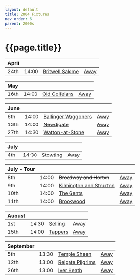 ```yaml
---
layout: default
title: 2004 Fixtures
nav_order: 6
parent: 2000s
---
```


# {{page.title}}

| April |  |  |  |
|:---|:---|:---|:---|
| 24th | 14:00 | [Britwell Salome](britwell-salome) | [Away](https://goo.gl/maps/CGgpPNyQhotADDFs9) |

| May |  |  |  |
|:---|:---|:---|:---|
| 16th | 14:00 | [Old Colfeians](old-colfeians) | [Away](https://goo.gl/maps/vhwZEdPcYg4q3f3P8) |

| June |  |  |  |
|:---|:---|:---|:---|
| 6th | 14:00 | [Ballinger Waggoners](ballinger-waggoners) | [Away](https://goo.gl/maps/wvVwTSGVsLV3zrDX8) |
| 13th | 14:00 | [Newdigate](newdigate) | [Away](https://goo.gl/maps/9uAr2nHj19CJDEjw6) |
| 27th | 14:30 | [Watton-at-Stone](watton-at-stone) | [Away](https://goo.gl/maps/JPBQawMsjLgYtVHk9) |

| July |  |  |  |
|:---|:---|:---|:---|
| 4th | 14:30 | [Stowting](stowting) | [Away](https://goo.gl/maps/3Br4woRQXRqh9Uje8) |

| July - Tour |  |  |  |
|:---|:---|:---|:---|
| 8th | 14:00 | <del>Broadway and Horton</del> | [Away](https://goo.gl/maps/ULbmC6LSX5HSAe8U6) |
| 9th | 14:00 | [Kilmington and Stourton](kilmington-and-stourton) | [Away](https://goo.gl/maps/6q53XChZh9A2) |
| 10th | 14:00 | [The Gents](the-gents) | [Away](https://goo.gl/maps/C6PZsUWo7FTHxd157) |
| 11th | 14:00 | [Brookwood](brookwood) | [Away](https://goo.gl/maps/2T7QNFUSx1v9bzPY7) |

| August |  |  |  |
|:---|:---|:---|:---|
| 1st | 14:30 | [Selling](selling) | [Away](https//goo.gl/maps/QeLhjBkEbJr) |
| 15th | 14:00 | [Tappers](tappers) | [Away](https://goo.gl/maps/VrSWAsVDD2Xi4Nxy9) |

| September |  |  |  |
|:---|:---|:---|:---|
| 5th | 13:30 | [Temple Sheen](temple-sheen) | [Away](https://goo.gl/maps/whF2qFeESXHLkTnM9) |
| 12th | 13:00 | [Reigate Pilgrims](reigate-pilgrims) | [Away](https://goo.gl/maps/z54KDhWLtQreY6xy9) |
| 26th | 13:00 | [Iver Heath](iver-heath) | [Away](https://g.page/FRCCUK?share) |